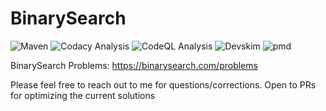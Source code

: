 # BinarySearch

![Maven](https://github.com/anchit-choudhry/BinarySearch/actions/workflows/maven.yml/badge.svg)
![Codacy Analysis](https://github.com/anchit-choudhry/BinarySearch/actions/workflows/codacy-analysis.yml/badge.svg)
![CodeQL Analysis](https://github.com/anchit-choudhry/BinarySearch/actions/workflows/codeql-analysis.yml/badge.svg)
![Devskim](https://github.com/anchit-choudhry/BinarySearch/actions/workflows/devskim.yml/badge.svg)
![pmd](https://github.com/anchit-choudhry/BinarySearch/actions/workflows/pmd.yml/badge.svg)

BinarySearch Problems: https://binarysearch.com/problems

Please feel free to reach out to me for questions/corrections. Open to PRs for optimizing the current solutions
